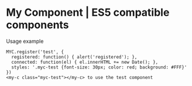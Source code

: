 # My Component | ES5 compatible components

Usage example
```
MYC.register('test', { 
  registered: function() { alert('registered'); },
  connected: function(el) { el.innerHTML += new Date(); },
  styles: '.myc-test {font-size: 30px; color: red; background: #FFF}'
})
<my-c class="myc-test"></my-c> to use the test component
```
